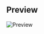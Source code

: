 ## Preview
![Preview](https://firebasestorage.googleapis.com/v0/b/learnin-3513b.appspot.com/o/%D0%A1%D0%BD%D0%B8%D0%BC%D0%BE%D0%BA%20%D1%8D%D0%BA%D1%80%D0%B0%D0%BD%D0%B0%20(144).png?alt=media&token=e8bfe404-2cc6-4a0a-89f8-830c3aa7c7e5)

